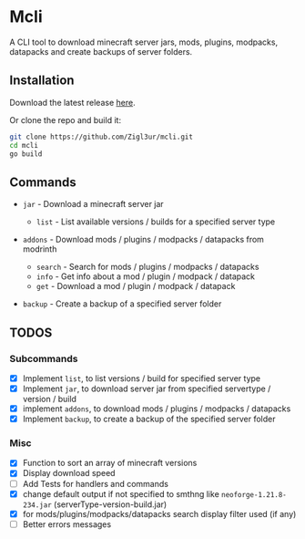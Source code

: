 # Mcli

A CLI tool to download minecraft server jars, mods, plugins, modpacks, datapacks and create backups of server folders.

## Installation

Download the latest release [here](https://github.com/Zigl3ur/mcli/releases).

Or clone the repo and build it:

```bash
git clone https://github.com/Zigl3ur/mcli.git
cd mcli
go build
```

## Commands

- `jar` - Download a minecraft server jar

  - `list` - List available versions / builds for a specified server type

- `addons` - Download mods / plugins / modpacks / datapacks from modrinth

  - `search` - Search for mods / plugins / modpacks / datapacks
  - `info` - Get info about a mod / plugin / modpack / datapack
  - `get` - Download a mod / plugin / modpack / datapack

- `backup` - Create a backup of a specified server folder

## TODOS

### Subcommands

- [x] Implement `list`, to list versions / build for specified server type
- [x] Implement `jar`, to download server jar from specified servertype / version / build
- [x] implement `addons`, to download mods / plugins / modpacks / datapacks
- [x] Implement `backup`, to create a backup of the specified server folder

### Misc

- [x] Function to sort an array of minecraft versions
- [x] Display download speed
- [ ] Add Tests for handlers and commands
- [x] change default output if not specified to smthng like `neoforge-1.21.8-234.jar` (serverType-version-build.jar)
- [x] for mods/plugins/modpacks/datapacks search display filter used (if any)
- [ ] Better errors messages

```

```
